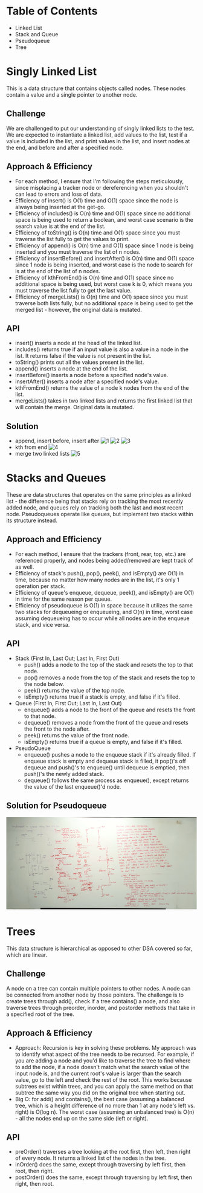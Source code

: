 # Table of Contents
- Linked List
- Stack and Queue
- Pseudoqueue
- Tree

# Singly Linked List
This is a data structure that contains objects called nodes. These nodes contain a value and a single pointer to another node. 

## Challenge
We are challenged to put our understanding of singly linked lists to the test. We are expected to instantiate a linked list, add values to the list, test if a value is included in the list, and print values in the list, and insert nodes at the end, and before and after a specified node. 

## Approach & Efficiency
- For each method, I ensure that I'm following the steps meticulously, since misplacing a tracker node or dereferencing when you shouldn't can lead to errors and loss of data. 
- Efficiency of insert() is O(1) time and O(1) space since the node is always being inserted at the get-go. 
- Efficiency of includes() is O(n) time and O(1) space since no additional space is being used to return a boolean, and worst case scenario is the search value is at the end of the list. 
- Efficiency of toString() is O(n) time and O(1) space since you must traverse the list fully to get the values to print. 
- Efficiency of append() is O(n) time and O(1) space since 1 node is being inserted and you must traverse the list of n nodes. 
- Efficiency of insertBefore() and insertAfter() is O(n) time and O(1) space since 1 node is being inserted, and worst case is the node to search for is at the end of the list of n nodes. 
- Efficiency of kthFromEnd() is O(n) time and O(1) space since no additional space is being used, but worst case k is 0, which means you must traverse the list fully to get the last value. 
- Efficiency of mergeLists() is O(n) time and O(1) space since you must traverse both lists fully, but no additional space is being used to get the merged list - however, the original data is mutated. 

## API
- insert() inserts a node at the head of the linked list. 
- includes() returns true if an input value is also a value in a node in the list. It returns false if the value is not present in the list. 
- toString() prints out all the values present in the list. 
- append() inserts a node at the end of the list. 
- insertBefore() inserts a node before a specified node's value. 
- insertAfter() inserts a node after a specified node's value. 
- kthFromEnd() returns the value of a node k nodes from the end of the list.
- mergeLists() takes in two linked lists and returns the first linked list that will contain the merge. Original data is mutated. 

## Solution
- append, insert before, insert after ![1](../assets/ll-insertion(1).jpg) ![2](../assets/ll-insertion(2).jpg) ![3](../assets/ll-insertion(3).jpg)
- kth from end ![4](../assets/ll-kthfromend.jpg)
- merge two linked lists ![5](../assets/ll-merge.jpg)

# Stacks and Queues
These are data structures that operates on the same principles as a linked list - the difference being that stacks rely on tracking the most recently added node, and queues rely on tracking both the last and most recent node. Pseudoqueues operate like queues, but implement two stacks within its structure instead.

## Approach and Efficiency
- For each method, I ensure that the trackers (front, rear, top, etc.) are referenced properly, and nodes being added/removed are kept track of as well. 
- Efficiency of stack's push(), pop(), peek(), and isEmpty() are O(1) in time, because no matter how many nodes are in the list, it's only 1 operation per stack. 
- Efficiency of queue's enqueue, dequeue, peek(), and isEmpty() are O(1) in time for the same reason per queue. 
- Efficiency of pseudoqueue is O(1) in space because it utilizes the same two stacks for dequeueing or enqueueing, and O(n) in time, worst case assuming dequeueing has to occur while all nodes are in the enqueue stack, and vice versa. 

## API
- Stack (First In, Last Out; Last In, First Out)
  - push() adds a node to the top of the stack and resets the top to that node. 
  - pop() removes a node from the top of the stack and resets the top to the node below. 
  - peek() returns the value of the top node. 
  - isEmpty() returns true if a stack is empty, and false if it's filled. 
- Queue (First In, First Out; Last In, Last Out) 
  - enqueue() adds a node to the front of the queue and resets the front to that node. 
  - dequeue() removes a node from the front of the queue and resets the front to the node after. 
  - peek() returns the value of the front node. 
  - isEmpty() returns true if a queue is empty, and false if it's filled. 
- PseudoQueue
  - enqueue() pushes a node to the enqueue stack if it's already filled. If enqueue stack is empty and dequeue stack is filled, it pop()'s off dequeue and push()'s to enqueue() until dequeue is emptied, then push()'s the newly added stack. 
  - dequeue() follows the same process as enqueue(), except returns the value of the last enqueue()'d node. 

## Solution for Pseudoqueue
![6](../assets/pseudoqueue.jpg)

# Trees
This data structure is hierarchical as opposed to other DSA covered so far, which are linear. 

## Challenge
A node on a tree can contain multiple pointers to other nodes. A node can be connected from another node by those pointers. The challenge is to create trees through add(), check if a tree contains() a node, and also traverse trees through preorder, inorder, and postorder methods that take in a specified root of the tree. 

## Approach & Efficiency
- Approach: Recursion is key in solving these problems. My approach was to identify what aspect of the tree needs to be recursed. For example, if you are adding a node and you'd like to traverse the tree to find where to add the node, if a node doesn't match what the search value of the input node is, and the current root's value is larger than the search value, go to the left and check the rest of the root. This works because subtrees exist within trees, and you can apply the same method on that subtree the same way you did on the original tree when starting out. 
- Big O: for add() and contains(), the best case (assuming a balanced tree, which is a height difference of no more than 1 at any node's left vs. right) is O(log n). The worst case (assuming an unbalanced tree) is O(n) - all the nodes end up on the same side (left or right). 

## API
- preOrder() traverses a tree looking at the root first, then left, then right of every node. It returns a linked list of the nodes in the tree. 
- inOrder() does the same, except through traversing by left first, then root, then right. 
- postOrder() does the same, except through traversing by left first, then right, then root. 